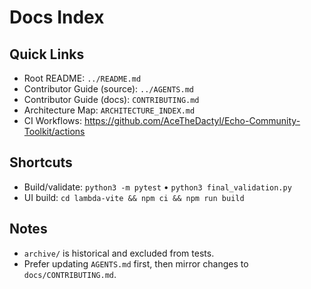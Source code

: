 # Docs Index

## Quick Links
- Root README: `../README.md`
- Contributor Guide (source): `../AGENTS.md`
- Contributor Guide (docs): `CONTRIBUTING.md`
- Architecture Map: `ARCHITECTURE_INDEX.md`
- CI Workflows: https://github.com/AceTheDactyl/Echo-Community-Toolkit/actions

## Shortcuts
- Build/validate: `python3 -m pytest` • `python3 final_validation.py`
- UI build: `cd lambda-vite && npm ci && npm run build`

## Notes
- `archive/` is historical and excluded from tests.
- Prefer updating `AGENTS.md` first, then mirror changes to `docs/CONTRIBUTING.md`.
